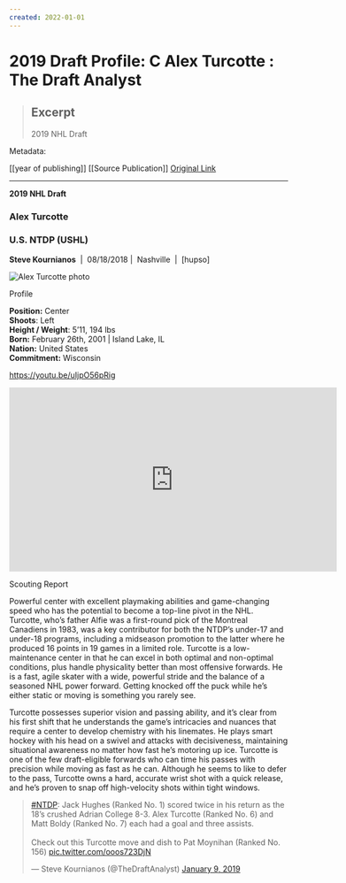 ```yaml
---
created: 2022-01-01
---
```


# 2019 Draft Profile: C Alex Turcotte : The Draft Analyst

> ## Excerpt
> 2019 NHL Draft



Metadata: 

[[year of publishing]]
[[Source Publication]]
[Original Link](https://www.thedraftanalyst.com/2019-nhl-draft/2019-draft-profile-c-alex-turcotte/)

---
**2019 NHL Draft**

### Alex Turcotte

### **U.S. NTDP (USHL)**

**Steve Kournianos**  |  08/18/2018 |  Nashville  |  \[hupso\]

![Alex Turcotte photo](https://bloximages.chicago2.vip.townnews.com/madison.com/content/tncms/assets/v3/editorial/8/e6/8e68f721-77cc-539e-8481-fc601cc16ffd/5c461c1f69d97.image.jpg?resize=400%2C259)

Profile

**Position:** Center  
**Shoots**: Left  
**Height / Weight**: 5’11, 194 lbs  
**Born:** February 26th, 2001 | Island Lake, IL  
**Nation:** United States  
**Commitment:** Wisconsin

https://youtu.be/uIjpO56pRig
<iframe width="592" height="333" src="https://www.youtube.com/embed/uIjpO56pRig" title="YouTube video player" frameborder="0" allow="accelerometer; autoplay; clipboard-write; encrypted-media; gyroscope; picture-in-picture" allowfullscreen></iframe>

Scouting Report

Powerful center with excellent playmaking abilities and game-changing speed who has the potential to become a top-line pivot in the NHL. Turcotte, who’s father Alfie was a first-round pick of the Montreal Canadiens in 1983, was a key contributor for both the NTDP’s under-17 and under-18 programs, including a midseason promotion to the latter where he produced 16 points in 19 games in a limited role. Turcotte is a low-maintenance center in that he can excel in both optimal and non-optimal conditions, plus handle physicality better than most offensive forwards. He is a fast, agile skater with a wide, powerful stride and the balance of a seasoned NHL power forward. Getting knocked off the puck while he’s either static or moving is something you rarely see.

Turcotte possesses superior vision and passing ability, and it’s clear from his first shift that he understands the game’s intricacies and nuances that require a center to develop chemistry with his linemates. He plays smart hockey with his head on a swivel and attacks with decisiveness, maintaining situational awareness no matter how fast he’s motoring up ice. Turcotte is one of the few draft-eligible forwards who can time his passes with precision while moving as fast as he can. Although he seems to like to defer to the pass, Turcotte owns a hard, accurate wrist shot with a quick release, and he’s proven to snap off high-velocity shots within tight windows.


<blockquote class="twitter-tweet"><p lang="en" dir="ltr"><a href="https://twitter.com/hashtag/NTDP?src=hash&amp;ref_src=twsrc%5Etfw">#NTDP</a>: Jack Hughes (Ranked No. 1) scored twice in his return as the 18’s crushed Adrian College 8-3. Alex Turcotte (Ranked No. 6) and Matt Boldy (Ranked No. 7) each had a goal and three assists.<br><br>Check out this Turcotte move and dish to Pat Moynihan (Ranked No. 156) <a href="https://t.co/ooos723DjN">pic.twitter.com/ooos723DjN</a></p>&mdash; Steve Kournianos (@TheDraftAnalyst) <a href="https://twitter.com/TheDraftAnalyst/status/1082869050739441664?ref_src=twsrc%5Etfw">January 9, 2019</a></blockquote> <script async src="https://platform.twitter.com/widgets.js" charset="utf-8"></script>


